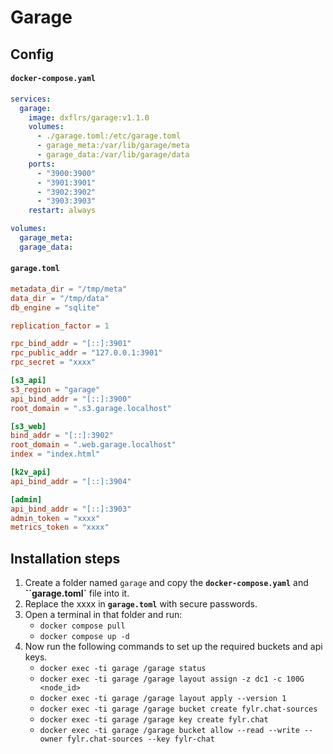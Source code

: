 # Garage

## Config

#### **`docker-compose.yaml`**
```yaml
services:
  garage:
    image: dxflrs/garage:v1.1.0
    volumes:
      - ./garage.toml:/etc/garage.toml
      - garage_meta:/var/lib/garage/meta
      - garage_data:/var/lib/garage/data
    ports:
      - "3900:3900"
      - "3901:3901"
      - "3902:3902"
      - "3903:3903"
    restart: always

volumes:
  garage_meta:
  garage_data:
```

#### **`garage.toml`**
```toml
metadata_dir = "/tmp/meta"
data_dir = "/tmp/data"
db_engine = "sqlite"

replication_factor = 1

rpc_bind_addr = "[::]:3901"
rpc_public_addr = "127.0.0.1:3901"
rpc_secret = "xxxx"

[s3_api]
s3_region = "garage"
api_bind_addr = "[::]:3900"
root_domain = ".s3.garage.localhost"

[s3_web]
bind_addr = "[::]:3902"
root_domain = ".web.garage.localhost"
index = "index.html"

[k2v_api]
api_bind_addr = "[::]:3904"

[admin]
api_bind_addr = "[::]:3903"
admin_token = "xxxx"
metrics_token = "xxxx"
```

## Installation steps

1. Create a folder named `garage` and copy the **`docker-compose.yaml`** and **``garage.toml`** file into it.
2. Replace the xxxx in **`garage.toml`** with secure passwords.
3. Open a terminal in that folder and run:
   - `docker compose pull`
   - `docker compose up -d`
4. Now run the following commands to set up the required buckets and api keys.
   - `docker exec -ti garage /garage status`
   - `docker exec -ti garage /garage layout assign -z dc1 -c 100G <node_id>`
   - `docker exec -ti garage /garage layout apply --version 1`
   - `docker exec -ti garage /garage bucket create fylr.chat-sources`
   - `docker exec -ti garage /garage key create fylr.chat`
   - `docker exec -ti garage /garage bucket allow --read --write --owner fylr.chat-sources --key fylr-chat`

